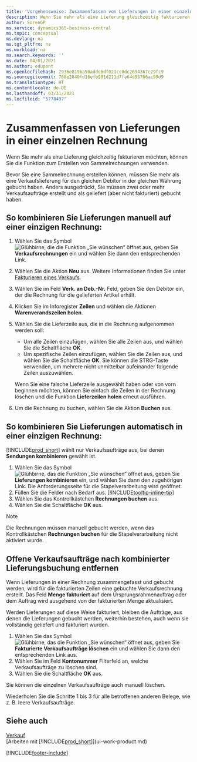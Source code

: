 ```yaml
---
title: 'Vorgehensweise: Zusammenfassen von Lieferungen in einer einzelnen Rechnung | Microsoft Docs'
description: Wenn Sie mehr als eine Lieferung gleichzeitig fakturieren möchten, können Sie die Funktion zum Erstellen von Sammelrechnungen verwenden.
author: SorenGP
ms.service: dynamics365-business-central
ms.topic: conceptual
ms.devlang: na
ms.tgt_pltfrm: na
ms.workload: na
ms.search.keywords: ''
ms.date: 04/01/2021
ms.author: edupont
ms.openlocfilehash: 2936e819ba50adde6df021cc0dc2694367c29fc9
ms.sourcegitcommit: 766e2840fd16efb901d211d7fa64d96766ac99d9
ms.translationtype: HT
ms.contentlocale: de-DE
ms.lasthandoff: 03/31/2021
ms.locfileid: "5778497"
---
```

# <a name="combine-shipments-on-a-single-invoice"></a>Zusammenfassen von Lieferungen in einer einzelnen Rechnung
Wenn Sie mehr als eine Lieferung gleichzeitig fakturieren möchten, können Sie die Funktion zum Erstellen von Sammelrechnungen verwenden.  

Bevor Sie eine Sammelrechnung erstellen können, müssen Sie mehr als eine Verkaufslieferung für den gleichen Debitor in der gleichen Währung gebucht haben. Anders ausgedrückt, Sie müssen zwei oder mehr Verkaufsaufträge erstellt und als geliefert (aber nicht fakturiert) gebucht haben. 

## <a name="to-manually-combine-shipments-on-a-single-invoice"></a>So kombinieren Sie Lieferungen manuell auf einer einzigen Rechnung:  
1. Wählen Sie das Symbol ![Glühbirne, die die Funktion „Sie wünschen“ öffnet](media/ui-search/search_small.png "Was möchten Sie tun?") aus, geben Sie **Verkaufsrechnungen** ein und wählen Sie dann den entsprechenden Link.  
2. Wählen Sie die Aktion **Neu** aus. Weitere Informationen finden Sie unter [Fakturieren eines Verkaufs](sales-how-invoice-sales.md).
3. Wählen Sie im Feld **Verk. an Deb.-Nr.** Feld, geben Sie den Debitor ein, der die Rechnung für die gelieferten Artikel erhält.  
4. Klicken Sie im Inforegister **Zeilen** und wählen die Aktionen **Warenverandszeilen holen**.  
5. Wählen Sie die Lieferzeile aus, die in die Rechnung aufgenommen werden soll:  

    - Um alle Zeilen einzufügen, wählen Sie alle Zeilen aus, und wählen Sie die Schaltfläche **OK**.  
    - Um spezifische Zeilen einzufügen, wählen Sie die Zeilen aus, und wählen Sie die Schaltfläche **OK**. Sie können die STRG-Taste verwenden, um mehrere nicht unmittelbar aufeinander folgende Zeilen auszuwählen.  

    Wenn Sie eine falsche Lieferzeile ausgewählt haben oder von vorn beginnen möchten, können Sie einfach die Zeilen in der Rechnung löschen und die Funktion **Lieferzeilen holen** erneut ausführen.  
7. Um die Rechnung zu buchen, wählen Sie die Aktion **Buchen** aus.  

## <a name="to-automatically-combine-shipments-on-a-single-invoice"></a>So kombinieren Sie Lieferungen automatisch in einer einzigen Rechnung:  
[!INCLUDE[prod_short](includes/prod_short.md)] wählt nur Verkaufsaufträge aus, bei denen **Sendungen kombinieren** gewählt ist. 

1. Wählen Sie das Symbol ![Glühbirne, das die Funktion „Sie wünschen“ öffnet](media/ui-search/search_small.png "Was möchten Sie tun?") aus, geben Sie **Lieferungen kombinieren** ein, und wählen Sie dann den zugehörigen Link. Die Anforderungsseite für die Stapelverarbeitung wird geöffnet.  
2. Füllen Sie die Felder nach Bedarf aus. [!INCLUDE[tooltip-inline-tip](includes/tooltip-inline-tip_md.md)]
3. Wählen Sie das Kontrollkästchen **Rechnungen buchen** aus.  
4. Wählen Sie die Schaltfläche **OK** aus.  

> [!NOTE]  
>  Die Rechnungen müssen manuell gebucht werden, wenn das Kontrollkästchen **Rechnungen buchen** für die Stapelverarbeitung nicht aktiviert wurde.  

## <a name="to-remove-open-sales-orders-after-combined-shipment-posting"></a>Offene Verkaufsaufträge nach kombinierter Lieferungsbuchung entfernen 
Wenn Lieferungen in einer Rechnung zusammengefasst und gebucht werden, wird für die fakturierten Zeilen eine gebuchte Verkaufsrechnung erstellt. Das Feld **Menge fakturiert** auf dem Ursprungsrahmenauftrag oder dem Auftrag wird ausgehend von der fakturierten Menge aktualisiert.  

Werden Lieferungen auf diese Weise fakturiert, bleiben die Aufträge, aus denen die Lieferungen gebucht werden, weiterhin bestehen, auch wenn sie vollständig geliefert und fakturiert wurden.   

1. Wählen Sie das Symbol ![Glühbirne, das die Funktion „Sie wünschen“ öffnet](media/ui-search/search_small.png "Was möchten Sie tun?") aus, geben Sie **Fakturierte Verkaufsaufträge löschen** ein und wählen Sie dann den entsprechenden Link aus.  
2. Wählen Sie im Feld **Kontonummer** Filterfeld an, welche Verkaufsaufträge zu löschen sind.  
3. Wählen Sie die Schaltfläche **OK** aus.  

Sie können die einzelnen Verkaufsaufträge auch manuell löschen.  

Wiederholen Sie die Schritte 1 bis 3 für alle betroffenen anderen Belege, wie z. B. leere Verkaufsaufträge.

## <a name="see-also"></a>Siehe auch  
[Verkauf](sales-manage-sales.md)  
[Arbeiten mit [!INCLUDE[prod_short](includes/prod_short.md)]](ui-work-product.md)


[!INCLUDE[footer-include](includes/footer-banner.md)]